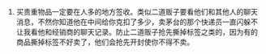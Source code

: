 1. 买贵重物品一定要在人多的地方签收。类似二道贩子要看他们和其他人的聊天消息，不然你知道他在中间给你克扣了多少，卖茅台的那个快递员一直闪躲不让我看他和经销商的聊天记录。防止二道贩子抢先撕掉标签之类的，因为有的商品撕掉标签不好卖了，他们会抢先开封使你不得不卖。

